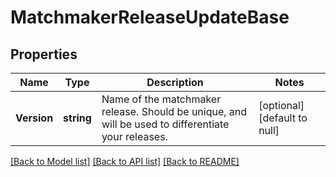 # MatchmakerReleaseUpdateBase

## Properties
Name | Type | Description | Notes
------------ | ------------- | ------------- | -------------
**Version** | **string** | Name of the matchmaker release. Should be unique, and will be used to differentiate your releases. | [optional] [default to null]

[[Back to Model list]](../README.md#documentation-for-models) [[Back to API list]](../README.md#documentation-for-api-endpoints) [[Back to README]](../README.md)


